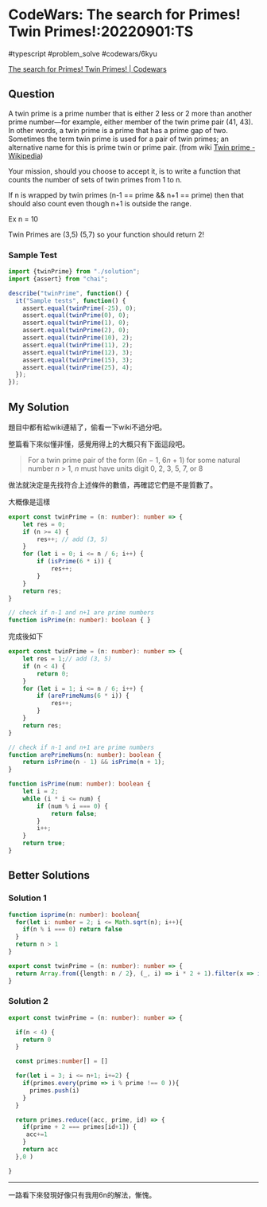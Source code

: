 # CodeWars: The search for Primes! Twin Primes!:20220901:TS

#typescript #problem_solve #codewars/6kyu

[The search for Primes! Twin Primes! | Codewars](https://www.codewars.com/kata/596549c7743cf369b900021b/typescript)

## Question

A twin prime is a prime number that is either 2 less or 2 more than another prime number—for example, either member of the twin prime pair (41, 43). In other words, a twin prime is a prime that has a prime gap of two. Sometimes the term twin prime is used for a pair of twin primes; an alternative name for this is prime twin or prime pair. (from wiki [Twin prime - Wikipedia](https://en.wikipedia.org/wiki/Twin_prime))

Your mission, should you choose to accept it, is to write a function that counts the number of sets of twin primes from 1 to n.

If n is wrapped by twin primes (n-1 == prime && n+1 == prime) then that should also count even though n+1 is outside the range.

Ex n = 10

Twin Primes are (3,5) (5,7) so your function should return 2!

### Sample Test

```typescript
import {twinPrime} from "./solution";
import {assert} from "chai";

describe("twinPrime", function() {
  it("Sample tests", function() {
    assert.equal(twinPrime(-25), 0);
    assert.equal(twinPrime(0), 0);
    assert.equal(twinPrime(1), 0);
    assert.equal(twinPrime(2), 0);
    assert.equal(twinPrime(10), 2);
    assert.equal(twinPrime(11), 2);
    assert.equal(twinPrime(12), 3);
    assert.equal(twinPrime(15), 3);
    assert.equal(twinPrime(25), 4);
  });
});
```

## My Solution

題目中都有給wiki連結了，偷看一下wiki不過分吧。

整篇看下來似懂非懂，感覺用得上的大概只有下面這段吧。

> For a twin prime pair of the form (6*n* − 1, 6*n* + 1) for some natural number *n* > 1, *n* must have units digit 0, 2, 3, 5, 7, or 8

做法就決定是先找符合上述條件的數值，再確認它們是不是質數了。

大概像是這樣

```typescript
export const twinPrime = (n: number): number => {
    let res = 0;
    if (n >= 4) {
        res++; // add (3, 5)
    }
    for (let i = 0; i <= n / 6; i++) {
        if (isPrime(6 * i)) {
            res++;
        }
    }
    return res;
}

// check if n-1 and n+1 are prime numbers
function isPrime(n: number): boolean { }
```

完成後如下

```typescript
export const twinPrime = (n: number): number => {
    let res = 1;// add (3, 5)
    if (n < 4) {
        return 0;
    }
    for (let i = 1; i <= n / 6; i++) {
        if (arePrimeNums(6 * i)) {
            res++;
        }
    }
    return res;
}

// check if n-1 and n+1 are prime numbers
function arePrimeNums(n: number): boolean {
    return isPrime(n - 1) && isPrime(n + 1);
}

function isPrime(num: number): boolean {
    let i = 2;
    while (i * i <= num) {
        if (num % i === 0) {
            return false;
        }
        i++;
    }
    return true;
}
```

## Better Solutions

### Solution 1

```typescript
function isprime(n: number): boolean{
  for(let i: number = 2; i <= Math.sqrt(n); i++){
    if(n % i === 0) return false
  }
  return n > 1
}

export const twinPrime = (n: number): number => {
  return Array.from({length: n / 2}, (_, i) => i * 2 + 1).filter(x => isprime(x) && isprime(x + 2)).length
}
```

### Solution 2

```typescript
export const twinPrime = (n: number): number => {

  if(n < 4) {
    return 0
  }

  const primes:number[] = [] 

  for(let i = 3; i <= n+1; i+=2) {
    if(primes.every(prime => i % prime !== 0 )){
      primes.push(i)
    }
  }

  return primes.reduce((acc, prime, id) => {
    if(prime + 2 === primes[id+1]) {
     acc+=1
    }
    return acc
  },0 )

}
```

---

一路看下來發現好像只有我用6n的解法，慚愧。
